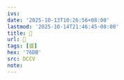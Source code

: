 ```yaml
---
ivs:
date: '2025-10-13T10:26:56+08:00'
lastmod: '2025-10-14T21:46:45-08:00'
title: 􀷉
url: 􀷉
tags: [盛]
hex: '76DB'
src: DCCV
note:
---
```

